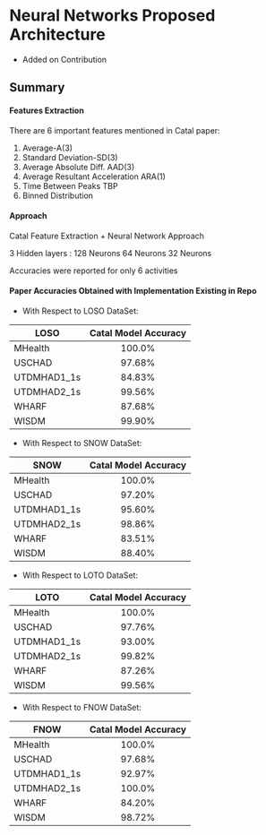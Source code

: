 # Neural Networks Proposed Architecture 
- Added on Contribution

## Summary
  
#### Features Extraction
There are 6 important features mentioned in Catal paper:
1. Average-A(3)
2. Standard Deviation-SD(3)
3. Average Absolute Diff. AAD(3)
4. Average Resultant Acceleration ARA(1)
5. Time Between Peaks TBP
6. Binned Distribution

#### Approach
Catal Feature Extraction + Neural Network Approach

3 Hidden layers :
128 Neurons
64 Neurons
32 Neurons

Accuracies were reported for only 6 activities

#### Paper Accuracies Obtained with Implementation Existing in Repo
- With Respect to LOSO DataSet:

| LOSO          | Catal Model Accuracy | 
| ------------- |:--------------------:| 
| MHealth       | 100.0%               |
| USCHAD        | 97.68%               | 
| UTDMHAD1_1s   | 84.83%               |
| UTDMHAD2_1s   | 99.56%               |
| WHARF         | 87.68%               | 
| WISDM         | 99.90%               |

- With Respect to SNOW DataSet:

| SNOW          | Catal Model Accuracy | 
| ------------- |:--------------------:| 
| MHealth       | 100.0%               |
| USCHAD        | 97.20%               | 
| UTDMHAD1_1s   | 95.60%               |
| UTDMHAD2_1s   | 98.86%               |
| WHARF         | 83.51%               | 
| WISDM         | 88.40%               |
 
- With Respect to LOTO DataSet:

| LOTO          | Catal Model Accuracy | 
| ------------- |:--------------------:| 
| MHealth       | 100.0%               |
| USCHAD        | 97.76%               | 
| UTDMHAD1_1s   | 93.00%               |
| UTDMHAD2_1s   | 99.82%               |
| WHARF         | 87.26%               | 
| WISDM         | 99.56%               |

- With Respect to FNOW DataSet:

| FNOW          | Catal Model Accuracy | 
| ------------- |:--------------------:| 
| MHealth       | 100.0%               |
| USCHAD        | 97.68%               | 
| UTDMHAD1_1s   | 92.97%               |
| UTDMHAD2_1s   | 100.0%               |
| WHARF         | 84.20%               | 
| WISDM         | 98.72%               |

